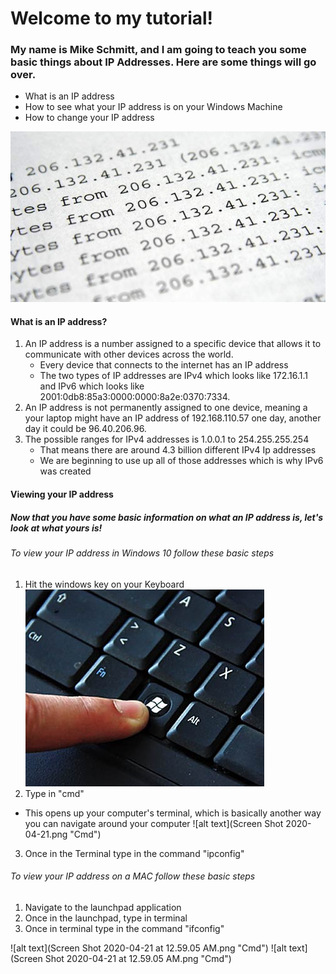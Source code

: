 #               Welcome to my tutorial!

### My name is Mike Schmitt, and I am going to teach you some basic things about IP Addresses. Here are some things will go over.


* What is an IP address
* How to see what your IP address is on your Windows Machine
* How to change your IP address
 
![alt text](ip-address-1.jpeg "IP")
#### What is an IP address?
1. An IP address is a number assigned to a specific device that allows it to communicate with other devices across the world.
   * Every device that connects to the internet has an IP address
   * The two types of IP addresses are IPv4 which looks like 172.16.1.1 and IPv6 which looks like 2001:0db8:85a3:0000:0000:8a2e:0370:7334.
2. An IP address is not permanently assigned to one device, meaning a your laptop might have an IP address of 192.168.110.57 one day, another day it could be 96.40.206.96.
3. The possible ranges for IPv4 addresses is 1.0.0.1 to 254.255.255.254
   * That means there are around 4.3 billion different IPv4 Ip addresses
   * We are beginning to use up all of those addresses which is why IPv6 was created
  
#### Viewing your IP address
##### Now that you have some basic information on what an IP address is, let's look at what yours is!
###### To view your IP address in Windows 10 follow these basic steps
1. Hit the windows key on your Keyboard
  ![alt text](windows-key.jpg "key")
2. Type in "cmd"
  * This opens up your computer's terminal, which is basically another way you can navigate around your computer
  ![alt text](Screen Shot 2020-04-21.png "Cmd")
3. Once in the Terminal type in the command "ipconfig"
###### To view your IP address on a MAC follow these basic steps
1. Navigate to the launchpad application
2. Once in the launchpad, type in terminal
3. Once in terminal type in the command "ifconfig"




![alt text](Screen Shot 2020-04-21 at 12.59.05 AM.png "Cmd")
![alt text](Screen Shot 2020-04-21 at 12.59.05 AM.png "Cmd")
